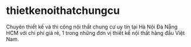 # thietkenoithatchungcu
Chuyên thiết kế và thi công nội thất chung cư uy tín tại Hà Nội Đà Nẵng HCM với chi phí giá rẻ, 1 trong những đơn vị thiết kế nội thất hàng đầu Việt Nam.
